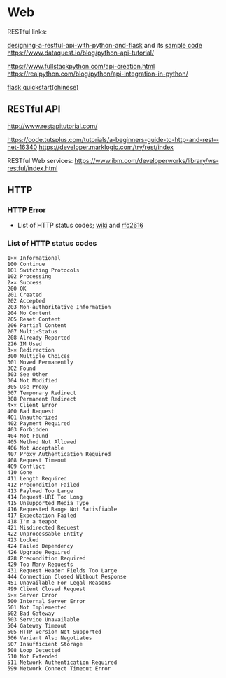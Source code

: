 ﻿# Web #


RESTful links:

[designing-a-restful-api-with-python-and-flask](https://blog.miguelgrinberg.com/post/designing-a-restful-api-with-python-and-flask) and its [sample code](sample/rest-server.py)
https://www.dataquest.io/blog/python-api-tutorial/

https://www.fullstackpython.com/api-creation.html
https://realpython.com/blog/python/api-integration-in-python/

[flask quickstart(chinese)](http://dormousehole.readthedocs.io/en/latest/quickstart.html)




## RESTful API
http://www.restapitutorial.com/

https://code.tutsplus.com/tutorials/a-beginners-guide-to-http-and-rest--net-16340
https://developer.marklogic.com/try/rest/index


RESTful Web services: https://www.ibm.com/developerworks/library/ws-restful/index.html

## HTTP


### HTTP Error ###

- List of HTTP status codes; [wiki](https://en.wikipedia.org/wiki/List_of_HTTP_status_codes) and [rfc2616](https://www.w3.org/Protocols/rfc2616/rfc2616-sec10.html)





### List of HTTP status codes ###

```
1×× Informational
100 Continue
101 Switching Protocols
102 Processing
2×× Success
200 OK
201 Created
202 Accepted
203 Non-authoritative Information
204 No Content
205 Reset Content
206 Partial Content
207 Multi-Status
208 Already Reported
226 IM Used
3×× Redirection
300 Multiple Choices
301 Moved Permanently
302 Found
303 See Other
304 Not Modified
305 Use Proxy
307 Temporary Redirect
308 Permanent Redirect
4×× Client Error
400 Bad Request
401 Unauthorized
402 Payment Required
403 Forbidden
404 Not Found
405 Method Not Allowed
406 Not Acceptable
407 Proxy Authentication Required
408 Request Timeout
409 Conflict
410 Gone
411 Length Required
412 Precondition Failed
413 Payload Too Large
414 Request-URI Too Long
415 Unsupported Media Type
416 Requested Range Not Satisfiable
417 Expectation Failed
418 I'm a teapot
421 Misdirected Request
422 Unprocessable Entity
423 Locked
424 Failed Dependency
426 Upgrade Required
428 Precondition Required
429 Too Many Requests
431 Request Header Fields Too Large
444 Connection Closed Without Response
451 Unavailable For Legal Reasons
499 Client Closed Request
5×× Server Error
500 Internal Server Error
501 Not Implemented
502 Bad Gateway
503 Service Unavailable
504 Gateway Timeout
505 HTTP Version Not Supported
506 Variant Also Negotiates
507 Insufficient Storage
508 Loop Detected
510 Not Extended
511 Network Authentication Required
599 Network Connect Timeout Error
```
